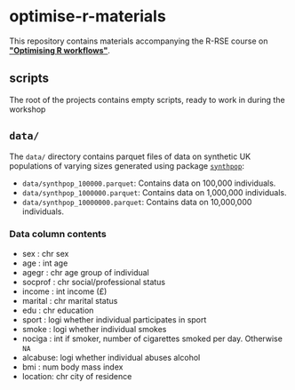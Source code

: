 
# optimise-r-materials

<!-- badges: start -->
<!-- badges: end -->

This repository contains materials accompanying the R-RSE course on [**"Optimising R workflows"**](https://optimising-r.netlify.app).

## scripts

The root of the projects contains empty scripts, ready to work in during the workshop

## `data/`

The `data/` directory contains parquet files of data on synthetic UK populations of varying sizes generated using package [`synthpop`](https://www.synthpop.org.uk/):

- `data/synthpop_100000.parquet`: Contains data on 100,000 individuals.
- `data/synthpop_1000000.parquet`: Contains data on 1,000,000 individuals.
- `data/synthpop_10000000.parquet`: Contains data on 10,000,000 individuals.


### Data column contents

- sex     : chr  sex
- age     : int  age
- agegr   : chr  age group of individual
- socprof : chr  social/professional status 
- income  : int  income (£)
- marital : chr  marital status
- edu     : chr  education
- sport   : logi whether individual participates in sport
- smoke   : logi whether individual smokes
- nociga  : int  if smoker, number of cigarettes smoked per day. Otherwise `NA`
- alcabuse: logi whether individual abuses alcohol
- bmi     : num  body mass index
- location: chr city of residence
